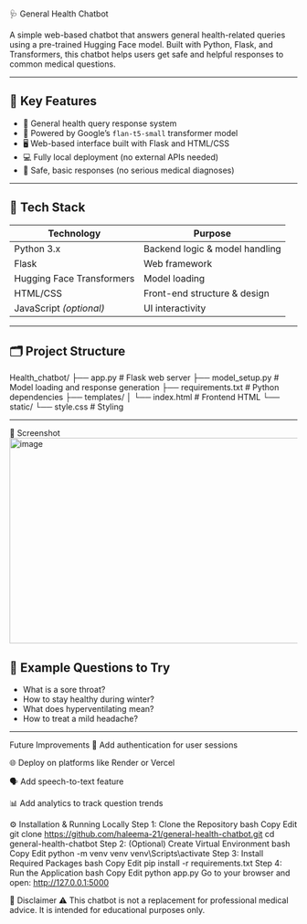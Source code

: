 🩺 General Health Chatbot

A simple web-based chatbot that answers general health-related queries using a pre-trained Hugging Face model. Built with Python, Flask, and Transformers, this chatbot helps users get safe and helpful responses to common medical questions.

---

## 🌟 Key Features

- 🤖 General health query response system
- 🧠 Powered by Google’s `flan-t5-small` transformer model
- 🖥️ Web-based interface built with Flask and HTML/CSS
- 💻 Fully local deployment (no external APIs needed)
- 🔐 Safe, basic responses (no serious medical diagnoses)

---

## 🚀 Tech Stack

| Technology    | Purpose                      |
|---------------|-------------------------------|
| Python 3.x     | Backend logic & model handling |
| Flask          | Web framework                 |
| Hugging Face Transformers | Model loading          |
| HTML/CSS       | Front-end structure & design   |
| JavaScript *(optional)* | UI interactivity         |

---

## 🗂️ Project Structure

Health_chatbot/
├── app.py                  # Flask web server
├── model_setup.py          # Model loading and response generation
├── requirements.txt        # Python dependencies
├── templates/
│   └── index.html          # Frontend HTML
└── static/
    └── style.css           # Styling



---
📸 Screenshot
<img width="1882" height="360" alt="image" src="https://github.com/user-attachments/assets/9ea9605f-0d0c-49f8-b333-4a1ae7f2a60e" />


## 💬 Example Questions to Try

- What is a sore throat?
- How to stay healthy during winter?
- What does hyperventilating mean?
- How to treat a mild headache?

---
 Future Improvements
🔐 Add authentication for user sessions

🌐 Deploy on platforms like Render or Vercel

🗣️ Add speech-to-text feature

📊 Add analytics to track question trends

⚙️ Installation & Running Locally
Step 1: Clone the Repository
bash
Copy
Edit
git clone https://github.com/haleema-21/general-health-chatbot.git
cd general-health-chatbot
Step 2: (Optional) Create Virtual Environment
bash
Copy
Edit
python -m venv venv
venv\Scripts\activate
Step 3: Install Required Packages
bash
Copy
Edit
pip install -r requirements.txt
Step 4: Run the Application
bash
Copy
Edit
python app.py
Go to your browser and open:
http://127.0.0.1:5000


🔐 Disclaimer
⚠️ This chatbot is not a replacement for professional medical advice. It is intended for educational purposes only.
